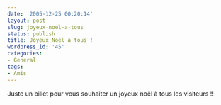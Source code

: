 ```yaml
---
date: '2005-12-25 00:20:14'
layout: post
slug: joyeux-noel-a-tous
status: publish
title: Joyeux Noël à tous !
wordpress_id: '45'
categories:
- General
tags:
- Amis
---
```


Juste un billet pour vous souhaiter un joyeux noël à tous les visiteurs !!
